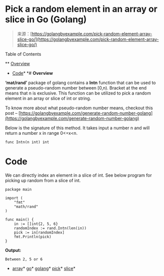 <!--yml
category: 未分类
date: 2024-10-13 06:16:09
-->

# Pick a random element in an array or slice in Go (Golang)

> 来源：[https://golangbyexample.com/pick-random-element-array-slice-go/](https://golangbyexample.com/pick-random-element-array-slice-go/)

Table of Contents

 **   [Overview](#Overview "Overview")
*   [Code](#Code "Code")*  *# **Overview**

**‘mat/rand’** package of golang contains a **Intn** function that can be used to generate a pseudo-random number between [0,n). Bracket at the end means that n is exclusive. This function can be utilized to pick a random element in an array or slice of int or string.

To know more about what pseudo-random number means, checkout this post – [https://golangbyexample.com/generate-random-number-golang](https://golangbyexample.com/generate-random-number-golang)

Below is the signature of this method. It takes input a number n and will return a number x in range 0<=x<n.

```
func Intn(n int) int
```

# **Code**

We can directly index an element in a slice of int. See below program for picking up random from a slice of int.

```
package main

import (
    "fmt"
    "math/rand"
)

func main() {
    in := []int{2, 5, 6}
    randomIndex := rand.Intn(len(in))
    pick := in[randomIndex]
    fmt.Println(pick)
}
```

**Output:**

```
Between 2, 5 or 6
```

*   [array](https://golangbyexample.com/tag/array/)*   [go](https://golangbyexample.com/tag/go/)*   [golang](https://golangbyexample.com/tag/golang/)*   [pick](https://golangbyexample.com/tag/pick/)*   [slice](https://golangbyexample.com/tag/slice/)*